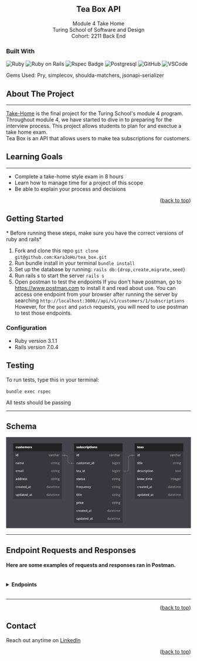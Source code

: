 <a name="readme-top"></a>

<!-- PROJECT LOGO -->
<br />
<div align="center">

  <h2 align="center"><strong>Tea Box API</strong></h2>

  <p align="center">
    Module 4 Take Home<br>
    Turing School of Software and Design<br>
    Cohort: 2211 Back End
    <br />
  </p>
</div>


### Built With

![Ruby](https://img.shields.io/badge/Ruby-CC342D?style=for-the-badge&logo=ruby&logoColor=white) 
![Ruby on Rails](https://img.shields.io/badge/Ruby_on_Rails-CC0000?style=for-the-badge&logo=ruby-on-rails&logoColor=white) 
<img src="https://mainstreetcomputing.com/assets/technologies/rspec-a6d57cd7ff8186c261a23f03d186b716.png" alt="Rspec Badge" height="27" width="60">
![Postgresql](https://img.shields.io/badge/PostgreSQL-316192?style=for-the-badge&logo=postgresql&logoColor=white)
![GitHub](https://img.shields.io/badge/GitHub-100000?style=for-the-badge&logo=github&logoColor=white)
![VSCode](https://img.shields.io/badge/VSCode-0078D4?style=for-the-badge&logo=visual%20studio%20code&logoColor=white)

Gems Used: Pry, simplecov, shoulda-matchers, jsonapi-serializer


<!-- ABOUT THE PROJECT -->
## About The Project
<hr>

[Take-Home](https://mod4.turing.edu/projects/take_home/) is the final project for the Turing School's module 4 program. Throughout module 4, we have started to dive in to preparing for the interview process. This project allows students to plan for and exectue a take home exam.
<br> 
Tea Box is an API that allows users to make tea subscriptions for customers. 

## Learning Goals
<hr>
<ul>
  <li>Complete a take-home style exam in 8 hours</li> 
  <li>Learn how to manage time for a project of this scope</li>
  <li>Be able to explain your process and decisions</li>
</ul>


<p align="right">(<a href="#readme-top">back to top</a>)</p>



<!-- GETTING STARTED -->
## Getting Started
<p>* Before running these steps, make sure you have the correct versions of ruby and rails*</p>

1. Fork and clone this repo
`git clone git@github.com:KaraJoHo/tea_box.git`
2. Run bundle install in your terminal
`bundle install`
3. Set up the database by running:
`rails db:{drop,create,migrate,seed}`
4. Run rails s to start the server
`rails s`
5. Open postman to test the endpoints 
If you don't have postman, go to https://www.postman.com to install it and read about use. You can access one endpoint from your browser after running the server by searching `http://localhost:3000//api/v1/customers/1/subscriptions` <br>
However, for the `post` and `patch` requests, you will need to use postman to test those endpoints.
  

### Configuration
* Ruby version 3.1.1
* Rails version 7.0.4

## Testing 
<p>To run tests, type this in your terminal: </p>

 `bundle exec rspec` 
<p>All tests should be passing</p>
<hr>

## Schema 
<img src=".github/schema.png">
<hr>



<!-- USAGE EXAMPLES -->
## Endpoint Requests and Responses

#### Here are some examples of requests and responses ran in Postman.
<br>

<details>
  <summary><strong>Endpoints</strong></summary>
   <br>
   <hr>
  
   Request: `GET /api/v1/customers/1/subscriptions`
   <br>
   Response: 

   <img src=".github/customers_subscriptions.png">
   <br>
   <hr>

   Request: `POST /api/v1/customers/1/subscriptions`
   Request Body: 
   <img src=".github/create_request_body.png">
   <br>
   Response:

   <img src=".github/create_subscription.png">
   <br>
   <hr>

   Request: `PATCH /api/v1/customers/1/subscriptions/2`
   Request Body: 
   <img src=".github/update_request_body.png">
   <br>
   Response:

   <img src=".github/update_status.png">
   <br>
</details><br>
<hr>



<p align="right">(<a href="#readme-top">back to top</a>)</p>


<!-- CONTACT -->
## Contact

Reach out anytime on [LinkedIn](https://www.linkedin.com/in/81012911-91208/)

<p align="right">(<a href="#readme-top">back to top</a>)</p>